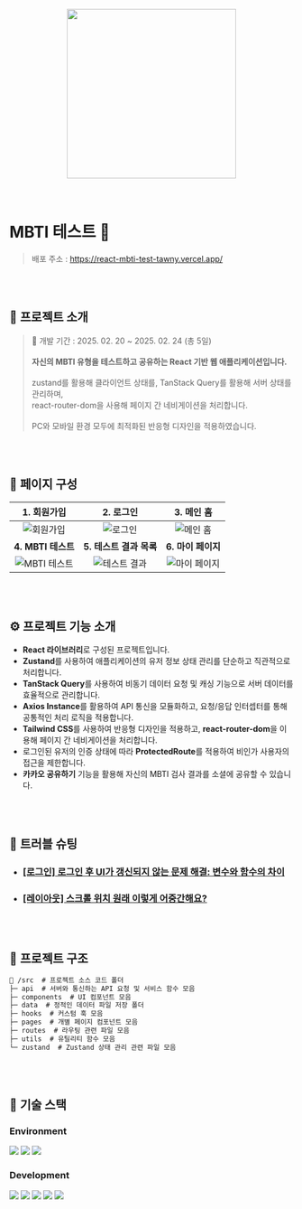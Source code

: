 <div align="center">
  <br>
  <img src="https://github.com/user-attachments/assets/48ae8a0b-8c4a-456f-82a2-52a9f2a665f6" width="300">
</div>

<br>
<br>

#  MBTI 테스트 💌
> 배포 주소 : https://react-mbti-test-tawny.vercel.app/

<br>
<br>

## 💬 프로젝트 소개

> 📅 개발 기간 : 2025. 02. 20 ~ 2025. 02. 24 (총 5일)
> <br><br>
> **자신의 MBTI 유형을 테스트하고 공유하는 React 기반 웹 애플리케이션입니다.**
> <br>
> <br> zustand를 활용해 클라이언트 상태를, TanStack Query를 활용해 서버 상태를 관리하며,
> <br> react-router-dom을 사용해 페이지 간 네비게이션을 처리합니다.  
> <br> PC와 모바일 환경 모두에 최적화된 반응형 디자인을 적용하였습니다.

<br>
<br>

## 📑 페이지 구성
| **1. 회원가입**                                     | **2. 로그인**                | **3. 메인 홈**                     |
| :------------------------------------------------------------------: | :------------------------------------------------------------: | :-------------------------------------------------------------: |
| <img src="https://github.com/user-attachments/assets/5206a02d-99eb-4cad-b96b-17349dd3de58" alt="회원가입" /> | <img src="https://github.com/user-attachments/assets/9ec32daf-face-4817-b9c0-dd6fb5fc0088" alt="로그인" />| <img src="https://github.com/user-attachments/assets/43d5c423-9fcb-4e9b-8b7d-cbfddfab2d8e" alt="메인 홈" />           |
| **4. MBTI 테스트**                               | **5. 테스트 결과 목록**            | **6. 마이 페이지** |
| <img src="https://github.com/user-attachments/assets/3217afd5-2175-48de-83c3-349bb5ba243b" alt="MBTI 테스트" />                | <img src="https://github.com/user-attachments/assets/ea66e62c-4ccf-449e-a558-b43a9eb8bb16" alt="테스트 결과" />     | <img src="https://github.com/user-attachments/assets/a857f4fc-adfb-46c9-bf22-da557b1c2ba0" alt="마이 페이지" />       |


<br>
<br>

## ⚙ 프로젝트 기능 소개

- **React 라이브러리**로 구성된 프로젝트입니다.
- **Zustand**를 사용하여 애플리케이션의 유저 정보 상태 관리를 단순하고 직관적으로 처리합니다.
- **TanStack Query**를 사용하여 비동기 데이터 요청 및 캐싱 기능으로 서버 데이터를 효율적으로 관리합니다.
- **Axios Instance**를 활용하여 API 통신을 모듈화하고, 요청/응답 인터셉터를 통해 공통적인 처리 로직을 적용합니다.
- **Tailwind CSS**를 사용하여 반응형 디자인을 적용하고, **react-router-dom**을 이용해 페이지 간 네비게이션을 처리합니다.
- 로그인된 유저의 인증 상태에 따라 **ProtectedRoute**를 적용하여 비인가 사용자의 접근을 제한합니다.
- **카카오 공유하기** 기능을 활용해 자신의 MBTI 검사 결과를 소셜에 공유할 수 있습니다.


<br>
<br>

## 🚀 트러블 슈팅

- ### [[로그인] 로그인 후 UI가 갱신되지 않는 문제 해결: 변수와 함수의 차이](https://velog.io/@jiyunk/로그인-후-UI가-갱신되지-않는-문제-해결-변수와-함수의-차이)
- ### [[레이아웃] 스크롤 위치 원래 이렇게 어중간해요?](https://velog.io/@jiyunk/스크롤-위치-원래-이렇게-어중간해요)
<br>
<br>

## 📁 프로젝트 구조

```markdown
📁 /src  # 프로젝트 소스 코드 폴더
├─ api  # 서버와 통신하는 API 요청 및 서비스 함수 모음
├─ components  # UI 컴포넌트 모음
├─ data  # 정적인 데이터 파일 저장 폴더
├─ hooks  # 커스텀 훅 모음
├─ pages  # 개별 페이지 컴포넌트 모음
├─ routes  # 라우팅 관련 파일 모음
├─ utils  # 유틸리티 함수 모음
└─ zustand  # Zustand 상태 관리 관련 파일 모음

```

<br>
<br>

## 🧶 기술 스택
<div align="left">

### Environment
<img src="https://img.shields.io/badge/Visual_Studio_Code-007ACC?style=for-the-badge&logo=https://upload.wikimedia.org/wikipedia/commons/a/a7/Visual_Studio_Code_1.35_icon.svg&logoColor=white" />
<img src="https://img.shields.io/badge/Git-F05032?style=for-the-badge&logo=git&logoColor=white" />
<img src="https://img.shields.io/badge/GitHub-181717?style=for-the-badge&logo=github&logoColor=white" />
<br>

### Development
<img src="https://img.shields.io/badge/React-61DAFB?style=for-the-badge&logo=React&logoColor=black"/>
<img src="https://img.shields.io/badge/JavaScript-F7DF1E?style=for-the-badge&logo=JavaScript&logoColor=white"/>
<img src="https://img.shields.io/badge/Tanstackquery-FF4154?style=for-the-badge&logo=reactquery&logoColor=white">
<img src="https://img.shields.io/badge/Zustand-82612C?style=for-the-badge&logo=&logoColor=white">      
<img src="https://img.shields.io/badge/Tailwind CSS-06B6D4?style=for-the-badge&amp;logo=Tailwind CSS&amp;logoColor=white">


</div>
